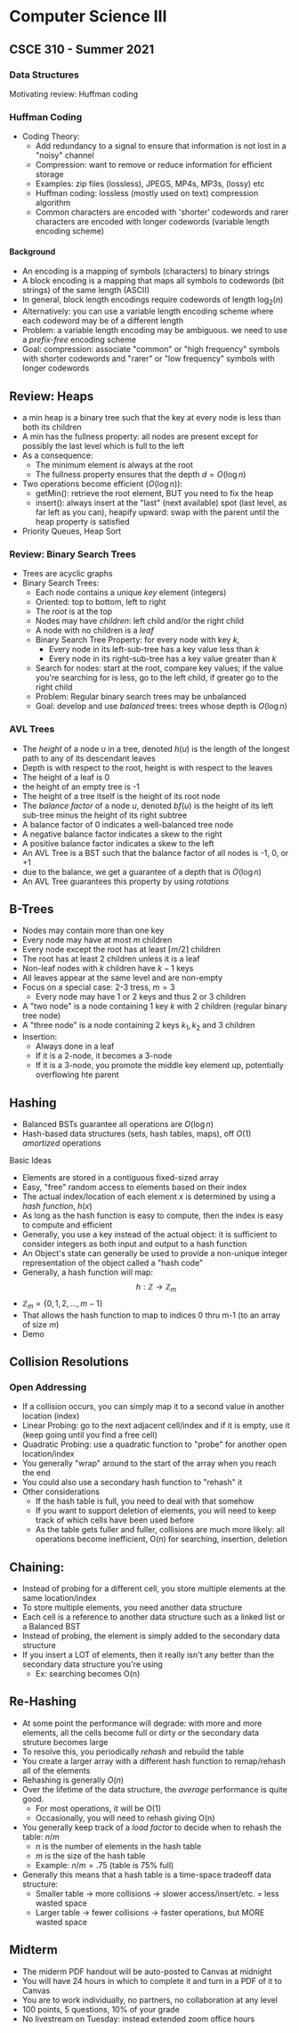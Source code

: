 # Computer Science III
## CSCE 310 - Summer 2021
### Data Structures

Motivating review: Huffman coding

### Huffman Coding

* Coding Theory:
  * Add redundancy to a signal to ensure that information is not lost in a "noisy" channel
  * Compression: want to remove or reduce information for efficient storage
  * Examples: zip files (lossless), JPEGS, MP4s, MP3s, (lossy) etc
  * Huffman coding: lossless (mostly used on text) compression algorithm
  * Common characters are encoded with 'shorter' codewords and rarer characters are encoded with longer codewords (variable length encoding scheme)

#### Background

* An encoding is a mapping of symbols (characters) to binary strings
* A block encoding is a mapping that maps all symbols to codewords (bit strings) of the same length (ASCII)
* In general, block length encodings require codewords of length $\log_2(n)$
* Alternatively: you can use a variable length encoding scheme where each codeword may be of a different length
* Problem: a variable length encoding may be ambiguous.  we need to use a *prefix-free* encoding scheme
* Goal: compression: associate "common" or "high frequency" symbols with shorter codewords and "rarer" or "low frequency" symbols with longer codewords

## Review: Heaps

* a min heap is a binary tree such that the key at every node is less than both its children
* A min has the fullness property: all nodes are present except for possibly the last level which is full to the left
* As a consequence:
  * The minimum element is always at the root
  * The fullness property ensures that the depth $d = O(\log{n})$
* Two operations become efficient ($O(\log{n})$):
  * getMin(): retrieve the root element, BUT you need to fix the heap
  * insert(): always insert at the "last" (next available) spot (last level, as far left as you can), heapify upward: swap with the parent until the heap property is satisfied
* Priority Queues, Heap Sort

### Review: Binary Search Trees

* Trees are acyclic graphs
* Binary Search Trees:
  * Each node contains a unique *key* element (integers)
  * Oriented: top to bottom, left to right
  * The *root* is at the top
  * Nodes may have *children*: left child and/or the right child
  * A node with no children is a *leaf*
  * Binary Search Tree Property: for every node with key $k$,
    * Every node in its left-sub-tree has a key value less than $k$
    * Every node in its right-sub-tree has a key value greater than $k$
  * Search for nodes: start at the root, compare key values; if the value you're searching for is less, go to the left child, if greater go to the right child
  * Problem: Regular binary search trees may be unbalanced
  * Goal: develop and use *balanced* trees: trees whose depth is $O(\log{n})$

### AVL Trees

* The *height* of a node $u$ in a tree, denoted $h(u)$ is the length of the longest path to any of its descendant leaves
* Depth is with respect to the root, height is with respect to the leaves
* The height of a leaf is 0
* the height of an empty tree is -1
* The height of a tree itself is the height of its root node
*  The *balance factor* of a node $u$, denoted $bf(u)$ is the height of its left sub-tree minus the height of its right subtree
  * A balance factor of 0 indicates a well-balanced tree node
  * A negative balance factor indicates a skew to the right
  * A positive balance factor indicates a skew to the left
* An AVL Tree is a BST such that the balance factor of all nodes is -1, 0, or +1
* due to the balance, we get a guarantee of a depth that is $O(\log{n})$
* An AVL Tree guarantees this property by using *rotations*

## B-Trees

* Nodes may contain more than one key
* Every node may have at most $m$ children
* Every node except the root has at least $\lceil m/2 \rceil$ children
* The root has at least 2 children unless it is a leaf
* Non-leaf nodes with $k$ children have $k-1$ keys
* All leaves appear at the same level and are non-empty
* Focus on a special case: 2-3 tress, $m = 3$
  * Every node may have 1 or 2 keys and thus 2 or 3 children
* A "two node" is a node containing 1 key $k$ with 2 children (regular binary tree node)
* A "three node" is a node containing 2 keys $k_1, k_2$ and 3 children
* Insertion:
  * Always done in a leaf
  * If it is a 2-node, it becomes a 3-node
  * If it is a 3-node, you promote the middle key element up, potentially overflowing hte parent

## Hashing

* Balanced BSTs guarantee all operations are $O(\log{n})$
* Hash-based data structures (sets, hash tables, maps), off $O(1)$ *amortized* operations

Basic Ideas

* Elements are stored in a contiguous fixed-sized array
* Easy, "free" random access to elements based on their index
* The actual index/location of each element $x$ is determined by using a *hash function*, $h(x)$
* As long as the hash function is easy to compute, then the index is easy to compute and efficient
* Generally, you use a key instead of the actual object: it is sufficient to consider integers as both input and output to a hash function
* An Object's state can generally be used to provide a non-unique integer representation of the object called a "hash code"
* Generally, a hash function will map:
$$h: \mathbb{Z} \rightarrow \mathbb{Z}_m$$
* $\mathbb{Z}_m = \{0, 1, 2, ..., m-1\}$
* That allows the hash function to map to indices 0 thru m-1 (to an array of size $m$)
* Demo

## Collision Resolutions

### Open Addressing

* If a collision occurs, you can simply map it to a second value in another location (index)
* Linear Probing: go to the next adjacent cell/index and if it is empty, use it (keep going until you find a free cell)
* Quadratic Probing: use a quadratic function to "probe" for another open location/index
* You generally "wrap" around to the start of the array when you reach the end
* You could also use a secondary hash function to "rehash" it
* Other considerations
  * If the hash table is full, you need to deal with that somehow
  * If you want to support deletion of elements, you will need to keep track of which cells have been used before
  * As the table gets fuller and fuller, collisions are much more likely: all operations become inefficient, O(n) for searching, insertion, deletion

## Chaining:

* Instead of probing for a different cell, you store multiple elements at the same location/index
* To store multiple elements, you need another data structure
* Each cell is a reference to another data structure such as a linked list or a Balanced BST
* Instead of probing, the element is simply added to the secondary data structure
* If you insert a LOT of elements, then it really isn't any better than the secondary data structure you're using
  * Ex: searching becomes O(n)

## Re-Hashing

* At some point the performance will degrade: with more and more elements, all the cells become full or dirty or the secondary data struture becomes large
* To resolve this, you periodically *rehash* and rebuild the table
* You create a larger array with a different hash function to remap/rehash all of the elements
* Rehashing is generally $O(n)$
* Over the lifetime of the data structure, the *average* performance is quite good.
  * For most operations, it will be O(1)
  * Occasionally, you will need to rehash giving O(n)
* You generally keep track of a *load factor* to decide when to rehash the table: $n / m$
  * $n$ is the number of elements in the hash table
  * $m$ is the size of the hash table
  * Example: $n/m = .75$ (table is 75% full)
* Generally this means that a hash table is a time-space tradeoff data structure:
  * Smaller table -> more collisions -> slower access/insert/etc. = less wasted space
  * Larger table -> fewer collisions -> faster operations, but MORE wasted space

## Midterm

* The miderm PDF handout will be auto-posted to Canvas at midnight
* You will have 24 hours in which to complete it and turn in a PDF of it to Canvas
* You are to work individually, no partners, no collaboration at any level
* 100 points, 5 questions, 10% of your grade
* No livestream on Tuesday: instead extended zoom office hours

```







```
